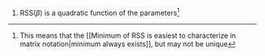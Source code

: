 
1. $\text{RSS}(\beta)$ is a quadratic function of the parameters[^1]


[^1]: This means that the [[Minimum of RSS is easiest to characterize in matrix notation|minimum always exists]], but may not be unique